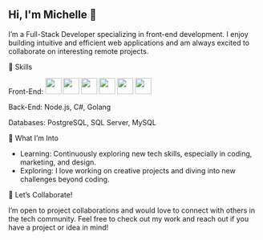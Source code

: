## Hi, I'm Michelle 👋

I’m a Full-Stack Developer specializing in front-end development. I enjoy building intuitive and efficient web applications and am always excited to collaborate on interesting remote projects.

🔧 Skills

Front-End: <img height="32" width="32" src="https://cdn.simpleicons.org/react" /> <img height="32" width="32" src="https://cdn.simpleicons.org/vue.js" /> <img height="32" width="32" src="https://cdn.simpleicons.org/remix" /> <img height="32" width="32" src="https://cdn.simpleicons.org/tailwindcss" /> <img height="32" width="32" src="https://cdn.simpleicons.org/bootstrap" /> <img height="32" width="32" src="https://cdn.simpleicons.org/jquery" />

Back-End: Node.js, C#, Golang

Databases: PostgreSQL, SQL Server, MySQL


🌟 What I’m Into

- Learning: Continuously exploring new tech skills, especially in coding, marketing, and design.
- Exploring: I love working on creative projects and diving into new challenges beyond coding.

🤝 Let’s Collaborate!

I’m open to project collaborations and would love to connect with others in the tech community. Feel free to check out my work and reach out if you have a project or idea in mind!
<!--
**mctn6/mctn6** is a ✨ _special_ ✨ repository because its `README.md` (this file) appears on your GitHub profile.

Here are some ideas to get you started:

- 🔭 I’m currently working on ...
- 🌱 I’m currently learning ...
- 👯 I’m looking to collaborate on ...
- 🤔 I’m looking for help with ...
- 💬 Ask me about ...
- 📫 How to reach me: ...
- 😄 Pronouns: ...
- ⚡ Fun fact: ...
-->

